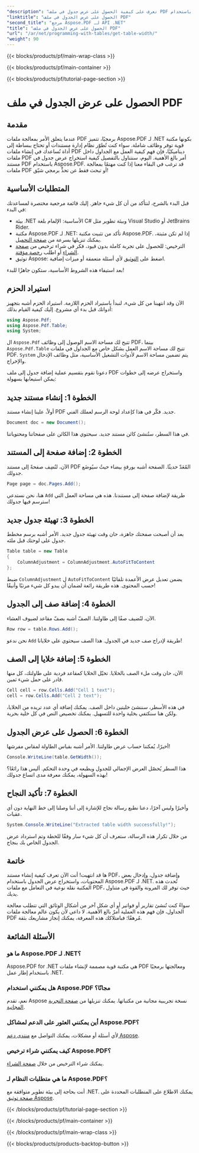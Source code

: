 ```yaml
---
"description": "تعرف على كيفية الحصول على عرض جدول في ملف PDF باستخدام Aspose.PDF لـ .NET من خلال هذا الدليل خطوة بخطوة."
"linktitle": "الحصول على عرض الجدول في ملف PDF"
"second_title": "مرجع Aspose.PDF لـ API .NET"
"title": "الحصول على عرض الجدول في ملف PDF"
"url": "/ar/net/programming-with-tables/get-table-width/"
"weight": 90
---
```


{{< blocks/products/pf/main-wrap-class >}}

{{< blocks/products/pf/main-container >}}

{{< blocks/products/pf/tutorial-page-section >}}

# الحصول على عرض الجدول في ملف PDF

## مقدمة

عندما يتعلق الأمر بمعالجة ملفات PDF برمجيًا، تتميز Aspose.PDF لـ .NET بكونها مكتبة قوية توفر وظائف شاملة. سواء كنت تُطوّر نظام إدارة مستندات أو تحتاج ببساطة إلى أداة تُساعدك في إنشاء ملفات PDF ديناميكيًا، فإن فهم كيفية العمل مع الجداول داخل ملفات PDF أمر بالغ الأهمية. اليوم، سنتناول بالتفصيل كيفية استخراج عرض جدول في مستند PDF باستخدام Aspose.PDF. قد ترغب في البقاء معنا إذا كنت مهتمًا بمعالجة ملفات PDF أو تبحث فقط عن تحدٍّ برمجي شيّق!

## المتطلبات الأساسية

قبل البدء بالشرح، لنتأكد من أن كل شيء جاهز. إليك قائمة مرجعية مختصرة لمساعدتك في البدء:

- بيئة .NET الأساسية: الإلمام بلغة C# وبيئة تطوير مثل Visual Studio أو JetBrains Rider.
- مكتبة Aspose.PDF لـ .NET: تأكد من تثبيت مكتبة Aspose.PDF. إذا لم تكن مثبتة، يمكنك تنزيلها بسرعة من [صفحة التحميل](https://releases.aspose.com/pdf/net/).
- الترخيص: للحصول على تجربة كاملة بدون قيود، فكر في شراء ترخيص من [صفحة الشراء](https://purchase.aspose.com/buy) أو اطلب [رخصة مؤقتة](https://purchase.aspose.com/temporary-license/).
- توثيق Aspose: اضغط على [التوثيق](https://reference.aspose.com/pdf/net/) لأي أسئلة متعمقة أو ميزات إضافية.

بعد استيفاء هذه الشروط الأساسية، ستكون جاهزًا للبدء!

## استيراد الحزم

الآن وقد انتهينا من كل شيء، لنبدأ باستيراد الحزم اللازمة. استيراد الحزم أشبه بتجهيز أدواتك قبل بدء أي مشروع. إليك كيفية القيام بذلك:

```csharp
using Aspose.Pdf;
using Aspose.Pdf.Table;
using System;
```

ال `Aspose.Pdf` تتيح لك مساحة الاسم الوصول إلى وظائف PDF، بينما `Aspose.Pdf.Table` تتيح لك مساحة الاسم العمل بشكل خاص مع الجداول في ملفات PDF. `System` يتم تضمين مساحة الاسم لأدوات التشغيل الأساسية، مثل وظائف الإدخال والإخراج.

دعونا نقوم بتقسيم عملية إضافة جدول إلى ملف PDF واستخراج عرضه إلى خطوات يمكن استيعابها بسهولة:

## الخطوة 1: إنشاء مستند جديد

أولاً، علينا إنشاء مستند PDF جديد. فكّر في هذا كإعداد لوحة الرسم لعملك الفني.

```csharp
Document doc = new Document();
```

في هذا السطر، ستُنشئ كائن مستند جديد. سيحتوي هذا الكائن على صفحاتنا ومحتوياتنا.

## الخطوة 2: إضافة صفحة إلى المستند

الآن، لنُضِف صفحةً إلى مستند PDF المُعَدّ حديثًا. الصفحة أشبه بورقةٍ بيضاء حيثُ سيُوضَع جدولك.

```csharp
Page page = doc.Pages.Add();
```

هنا، نحن نستدعي `Add` طريقة لإضافة صفحة إلى مستندنا. هذه هي مساحة العمل التي سترسم فيها جدولك!

## الخطوة 3: تهيئة جدول جديد

بعد أن أصبحت صفحتك جاهزة، حان وقت تهيئة جدول جديد. الأمر أشبه برسم مخطط جدول على لوحتك قبل ملئه.

```csharp
Table table = new Table
{
    ColumnAdjustment = ColumnAdjustment.AutoFitToContent
};
```

ضبط `ColumnAdjustment` ل `AutoFitToContent` يضمن تعديل عرض الأعمدة تلقائيًا حسب المحتوى. هذه طريقة رائعة لضمان أن يبدو كل شيء مرتبًا وأنيقًا!

## الخطوة 4: إضافة صف إلى الجدول

الآن، لنُضيف صفًا إلى طاولتنا. الصفّ أشبه بصفّ مقاعد لضيوف العشاء.

```csharp
Row row = table.Rows.Add();
```

نحن ندعو `Add` طريقة لإدراج صف جديد في الجدول. هذا الصف سيحتوي على خلايانا!

## الخطوة 5: إضافة خلايا إلى الصف

الآن، حان وقت ملء الصف بالخلايا. تخيّل الخلايا كمقاعد فردية على طاولتك، كل منها قادر على حمل شيء ثمين.

```csharp
Cell cell = row.Cells.Add("Cell 1 text");
cell = row.Cells.Add("Cell 2 text");
```

في هذه الأسطر، سننشئ خليتين داخل الصف. يمكنك إضافة أي عدد تريده من الخلايا، ولكن هنا سنكتفي بخلية واحدة للتسهيل. يمكنك تخصيص النص في كل خلية بحرية.

## الخطوة 6: الحصول على عرض الجدول

أخيرًا، يُمكننا حساب عرض طاولتنا. الأمر أشبه بقياس الطاولة لمقاس مفرشها!

```csharp
Console.WriteLine(table.GetWidth());
```

هذا السطر يُحصّل العرض الإجمالي للجدول ويطبعه في وحدة التحكم. أليس هذا رائعًا؟ بهذه السهولة، يمكنك معرفة مدى اتساع جدولك!

## الخطوة 7: تأكيد النجاح

وأخيرًا وليس آخرًا، دعنا نطبع رسالة نجاح للإشارة إلى أننا وصلنا إلى خط النهاية دون أي عقبات.

```csharp
System.Console.WriteLine("Extracted table width successfully!");
```

من خلال تكرار هذه الرسالة، ستعرف أن كل شيء سار وفقًا للخطة وتم استرداد عرض الجدول الخاص بك بنجاح.

## خاتمة

ها قد انتهيت! أنت الآن تعرف كيفية إنشاء مستند PDF، وإضافة جدول، وإدخال بعض المحتويات، واستخراج عرض الجدول باستخدام Aspose.PDF لـ .NET. تُحدث هذه المكتبة نقلة نوعية في التعامل مع ملفات PDF، حيث توفر لك المرونة والقوة في متناول يديك.

سواءً كنت تُنشئ تقارير أو فواتير أو أي شكل آخر من أشكال الوثائق التي تتطلب معالجة الجداول، فإن فهم هذه العملية أمرٌ بالغ الأهمية. لا داعي لأن يكون عالم معالجة ملفات PDF مُرهقًا؛ فبامتلاكك هذه المعرفة، يمكنك إنجاز مشاريعك بثقة. 

## الأسئلة الشائعة

### ما هو Aspose.PDF لـ .NET؟  
Aspose.PDF for .NET هي مكتبة قوية مصممة لإنشاء ملفات PDF ومعالجتها برمجيًا باستخدام إطار عمل .NET.

### هل يمكنني استخدام Aspose.PDF مجانًا؟  
نعم، تقدم Aspose نسخة تجريبية مجانية من مكتباتها. يمكنك تنزيلها من [صفحة التجربة المجانية](https://releases.aspose.com/).

### أين يمكنني العثور على الدعم لمشاكل Aspose.PDF؟  
لأي أسئلة أو مشكلات، يمكنك التواصل مع [منتدى دعم Aspose](https://forum.aspose.com/c/pdf/10).

### كيف يمكنني شراء ترخيص Aspose.PDF؟  
يمكنك شراء الترخيص من خلال [صفحة الشراء](https://purchase.aspose.com/buy).

### ما هي متطلبات النظام لـ Aspose.PDF؟  
أنت بحاجة إلى بيئة تطوير متوافقة مع .NET. يمكنك الاطلاع على المتطلبات المحددة على [صفحة توثيق Aspose](https://reference.aspose.com/pdf/net/).

{{< /blocks/products/pf/tutorial-page-section >}}

{{< /blocks/products/pf/main-container >}}

{{< /blocks/products/pf/main-wrap-class >}}

{{< blocks/products/products-backtop-button >}}